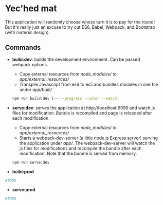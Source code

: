 # Yec'hed mat

This application will randomly choose whose turn it is to pay for the round!
But it's really just an excuse to try out ES6, Babel, Webpack, and Bootstrap (with material design).

## Commands

- **build:dev**: builds the development environment. Can be passed webpack options.
  - Copy external resources from *node_modules/* to *app/external_resources/*
  - Transpile Javascript from es6 to es5 and bundles modules in one file under *app/built/*

  ```sh
  npm run build:dev [-- --progress --color --watch]
  ```

- **serve:dev**: serves the application at http://localhost:9090 and watch js files for modification. Bundle is recompiled and page is reloaded after each modification.
  - Copy external resources from *node_modules/* to *app/external_resources/*
  - Starts a webpack-dev-server (a little node.js Express server) serving the application under *app/*. The webpack-dev-server will watch the js files for modifications and recompile the bundle after each modification. Note that the bundle is served from memory.

  ```sh
  npm run serve:dev
  ```


- **build:prod**
```sh
#TODO
```


- **serve:prod**
```sh
#TODO
```
